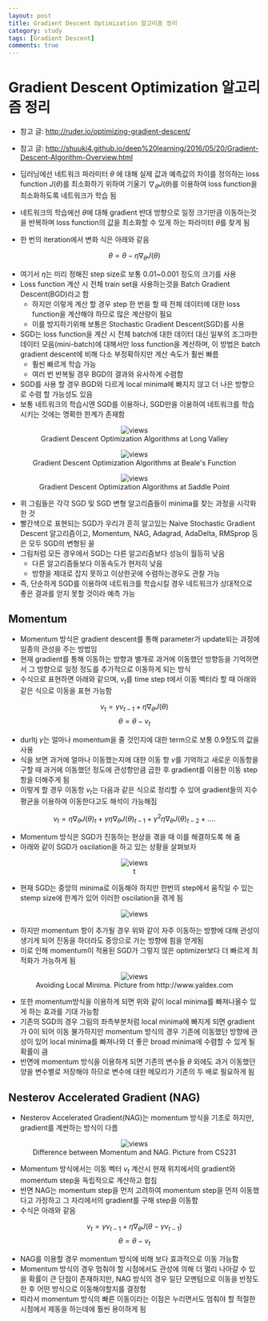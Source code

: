 ```yaml
---
layout: post
title: Gradient Descent Optimization 알고리즘 정리
category: study
tags: [Gradient Descent]
comments: true
---
```


# Gradient Descent Optimization 알고리즘 정리
- 참고 글: http://ruder.io/optimizing-gradient-descent/
- 참고 글: http://shuuki4.github.io/deep%20learning/2016/05/20/Gradient-Descent-Algorithm-Overview.html

- 딥러닝에선 네트워크 파라미터 $\theta$ 에 대해 실제 값과 예측값의 차이를 정의하는 loss function $J(\theta)$를 최소화하기 위하여 기울기 $\nabla_{\theta} J(\theta)$를 이용하여 loss function을 최소화하도록 네트워크가 학습 됨
- 네트워크의 학습에선 $\theta$에 대해 gradient 반대 방향으로 일정 크기만큼 이동하는것을 반복하며 loss function의 값을 최소화할 수 있게 하는 파라미터 $\theta$를 찾게 됨
- 한 번의 iteration에서 변화 식은 아래와 같음

$$\theta = \theta - \eta \nabla_{\theta} J(\theta)$$

- 여기서 $\eta$는 미리 정해진 step size로 보통 0.01~0.001 정도의 크기를 사용
- Loss function 계산 시 전체 train set을 사용하는것을 Batch Gradient Descent(BGD)라고 함
  - 하지만 이렇게 계산 할 경우 step 한 번을 할 때 전체 데이터에 대한 loss function을 계산해야 하므로 많은 계산량이 필요
  - 이를 방지하기위해 보통은 Stochastic Gradient Descent(SGD)를 사용
- SGD는 loss function을 계산 시 전체 batch에 대한 데이터 대신 일부의 조그마한 데이터 모음(mini-batch)에 대해서만 loss function을 계산하며, 이 방법은 batch gradient descent에 비해 다소 부정확하지만 계산 속도가 훨씬 빠름
  - 훨씬 빠르게 학습 가능
  - 여러 번 반복될 경우 BGD의 결과와 유사하게 수렴함
- SGD를 사용 할 경우 BGD와 다르게 local minima에 빠지지 않고 더 나은 방향으로 수렴 할 가능성도 있음
- 보통 네트워크의 학습시엔 SGD를 이용하나, SGD만을 이용하여 네트워크를 학습시키는 것에는 명확한 한계가 존재함

<center>
<figure>
<img src="/assets/post_img/study/2019-05-08-gradient_descents/fig1.gif" alt="views">
<figcaption>Gradient Descent Optimization Algorithms at Long Valley</figcaption>
</figure>
</center>

<center>
<figure>
<img src="/assets/post_img/study/2019-05-08-gradient_descents/fig2.gif" alt="views">
<figcaption>Gradient Descent Optimization Algorithms at Beale's Function</figcaption>
</figure>
</center>

<center>
<figure>
<img src="/assets/post_img/study/2019-05-08-gradient_descents/fig3.gif" alt="views">
<figcaption>Gradient Descent Optimization Algorithms at Saddle Point</figcaption>
</figure>
</center>

- 위 그림들은 각각 SGD 및 SGD 변형 알고리즘들이 minima를 찾는 과정을 시각화 한 것
- 빨간색으로 표현되는 SGD가 우리가 흔히 알고있는 Naive Stochastic Gradient Descent 알고리즘이고, Momentum, NAG, Adagrad, AdaDelta, RMSprop 등은 모두 SGD의 변형된 꼴
- 그림처럼 모든 경우에서 SGD는 다른 알고리즘보다 성능이 월등히 낮음
  - 다른 알고리즘들보다 이동속도가 현저히 낮음
  - 방향을 제대로 잡지 못하고 이상한곳에 수렴하는경우도 관찰 가능
- 즉, 단순하게 SGD를 이용하여 네트워크를 학습시킬 경우 네트워크가 상대적으로 좋은 결과를 얻지 못할 것이라 예측 가능

## Momentum
- Momentum 방식은 gradient descent를 통해 parameter가 update되는 과정에 일종의 관성을 주는 방법임
- 현재 gradient를 통해 이동하는 방향과 별개로 과거에 이동했던 방향등을 기억하면서 그 방향으로 일정 정도를 추가적으로 이동하게 되는 방식
- 수식으로 표현하면 아래와 같으며, $v_t$를 time step t에서 이동 벡터라 할 때 아래와 같은 식으로 이동을 표현 가능함

$$v_t = \gamma v_{t-1} + \eta \nabla_{\theta}J(\theta)$$
$$\theta = \theta - v_t$$

- durltj $\gamma$는 얼마나 momentum을 줄 것인지에 대한 term으로 보통 0.9정도의 값을 사용
- 식을 보면 과거에 얼마나 이동했는지에 대한 이동 항 $v$를 기억하고 새로운 이동항을 구할 때 과거에 이동했던 정도에 관성항만큼 곱한 후 gradient를 이용한 이동 step 항을 더해주게 됨
- 이렇게 할 경우 이동항 $v_t$는 다음과 같은 식으로 정리할 수 있어 gradient들의 지수평균을 이용하여 이동한다고도 해석이 가능해짐

$$v_t = \eta \nabla_{\theta}J(\theta)_t + \gamma \eta \nabla_{\theta}J(\theta)_{t-1} +\gamma^2 \eta \nabla_{\theta}J(\theta)_{t-2} + ....$$

- Momentum 방식은 SGD가 진동하는 현상을 겪을 때 이를 해결하도록 해 줌
- 아래와 같이 SGD가 oscilation을 하고 있는 상황을 살펴보자

<center>
<figure>
<img src="/assets/post_img/study/2019-05-08-gradient_descents/fig4.gif" alt="views">
<figcaption>t</figcaption>
</figure>
</center>

- 현재 SGD는 중앙의 minima로 이동해야 하지만 한번의 step에서 움직일 수 있는 stemp size에 한계가 있어 이러한 oscilation을 겪게 됨

<center>
<figure>
<img src="/assets/post_img/study/2019-05-08-gradient_descents/fig5.gif" alt="views">
<figcaption></figcaption>
</figure>
</center>

- 하지만 momentum 항이 추가될 경우 위와 같이 자주 이동하는 방향에 대해 관성이 생기게 되어 진동을 하더라도 중앙으로 가는 방향에 힘을 얻게됨
- 이로 인해 momentum이 적용된 SGD가 그렇지 않은 optimizer보다 더 빠르게 최적화가 가능하게 됨

<center>
<figure>
<img src="/assets/post_img/study/2019-05-08-gradient_descents/fig6.gif" alt="views">
<figcaption>Avoiding Local Minima. Picture from http://www.yaldex.com</figcaption>
</figure>
</center>

- 또한 momentum방식을 이용하게 되면 위와 같이 local minima를 빠져나올수 있게 하는 효과를 기대 가능함
- 기존의 SGD의 경우 그림의 좌측부분처럼 local minima에 빠지게 되면 gradient가 0이 되어 이동 불가하지만 momentum 방식의 경우 기존에 이동했던 방향에 관성이 있어 local minima를 빠져나와 더 좋은 broad minima에 수렴할 수 있게 될 확률이 큼
- 반면에 momentum 방식을 이용하게 되면 기존의 변수들 $\theta$ 외에도 과거 이동했던 양을 변수별로 저장해야 하므로 변수에 대한 메모리가 기존의 두 배로 필요하게 됨

## Nesterov Accelerated Gradient (NAG)
- Nesterov Accelerated Gradient(NAG)는 momentum 방식을 기초로 하지만, gradient를 계싼하는 방식이 다름

<center>
<figure>
<img src="/assets/post_img/study/2019-05-08-gradient_descents/fig7.jpeg" alt="views">
<figcaption>Difference between Momentum and NAG. Picture from CS231</figcaption>
</figure>
</center>

- Momentum 방식에서는 이동 벡터 $v_t$ 계산시 현재 위치에서의 gradient와 momentum step을 독립적으로 계산하고 합침
- 반면 NAG는 momentum step을 먼저 고려하여 momentum step을 먼저 이동했다고 가정하고 그 자리에서의 gradient를 구해 step을 이동함
- 수식은 아래와 같음

$$v_t = \gamma v_{t-1}+ \eta\nabla_{\theta}J(\theta-\gamma v_{t-1})$$
$$\theta = \theta - v_t$$

- NAG를 이용할 경우 momentum 방식에 비해 보다 효과적으로 이동 가능함
- Momentum 방식의 경우 멈춰야 할 시점에서도 관성에 의해 더 멀리 나아갈 수 있을 확률이 큰 단점이 존재하지만, NAG 방식의 경우 일단 모멘텀으로 이동을 반정도 한 후 어떤 방식으로 이동해야할지를 결정함
- 따라서 momentum 방식의 빠른 이동이라는 이점은 누리면서도 멈춰야 할 적절한 시점에서 제동을 하는데에 훨씬 용이하게 됨







